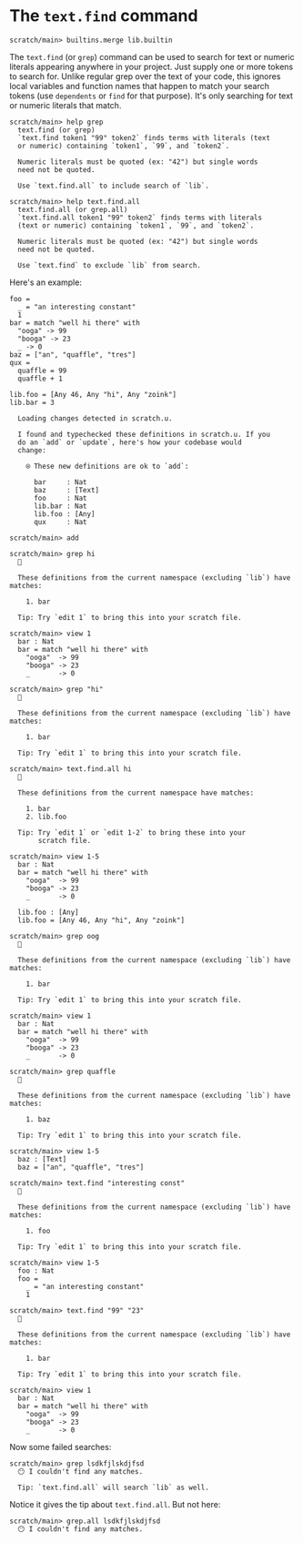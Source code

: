 # The `text.find` command

``` ucm :hide
scratch/main> builtins.merge lib.builtin
```

The `text.find` (or `grep`) command can be used to search for text or numeric literals appearing anywhere in your project. Just supply one or more tokens to search for. Unlike regular grep over the text of your code, this ignores local variables and function names that happen to match your search tokens (use `dependents` or `find` for that purpose). It's only searching for text or numeric literals that match.

``` ucm
scratch/main> help grep
  text.find (or grep)
  `text.find token1 "99" token2` finds terms with literals (text
  or numeric) containing `token1`, `99`, and `token2`.
  
  Numeric literals must be quoted (ex: "42") but single words
  need not be quoted.
  
  Use `text.find.all` to include search of `lib`.

```

``` ucm
scratch/main> help text.find.all
  text.find.all (or grep.all)
  `text.find.all token1 "99" token2` finds terms with literals
  (text or numeric) containing `token1`, `99`, and `token2`.
  
  Numeric literals must be quoted (ex: "42") but single words
  need not be quoted.
  
  Use `text.find` to exclude `lib` from search.

```

Here's an example:

``` unison
foo =
  _ = "an interesting constant"
  1
bar = match "well hi there" with
  "ooga" -> 99
  "booga" -> 23
  _ -> 0
baz = ["an", "quaffle", "tres"]
qux =
  quaffle = 99
  quaffle + 1

lib.foo = [Any 46, Any "hi", Any "zoink"]
lib.bar = 3
```

``` ucm :added-by-ucm
  Loading changes detected in scratch.u.

  I found and typechecked these definitions in scratch.u. If you
  do an `add` or `update`, here's how your codebase would
  change:
  
    ⍟ These new definitions are ok to `add`:
    
      bar     : Nat
      baz     : [Text]
      foo     : Nat
      lib.bar : Nat
      lib.foo : [Any]
      qux     : Nat

```

``` ucm :hide
scratch/main> add
```

``` ucm
scratch/main> grep hi
  🔎
  
  These definitions from the current namespace (excluding `lib`) have matches:
  
    1. bar
  
  Tip: Try `edit 1` to bring this into your scratch file.

scratch/main> view 1
  bar : Nat
  bar = match "well hi there" with
    "ooga"  -> 99
    "booga" -> 23
    _       -> 0

scratch/main> grep "hi"
  🔎
  
  These definitions from the current namespace (excluding `lib`) have matches:
  
    1. bar
  
  Tip: Try `edit 1` to bring this into your scratch file.

scratch/main> text.find.all hi
  🔎
  
  These definitions from the current namespace have matches:
  
    1. bar
    2. lib.foo
  
  Tip: Try `edit 1` or `edit 1-2` to bring these into your
       scratch file.

scratch/main> view 1-5
  bar : Nat
  bar = match "well hi there" with
    "ooga"  -> 99
    "booga" -> 23
    _       -> 0
  
  lib.foo : [Any]
  lib.foo = [Any 46, Any "hi", Any "zoink"]

scratch/main> grep oog
  🔎
  
  These definitions from the current namespace (excluding `lib`) have matches:
  
    1. bar
  
  Tip: Try `edit 1` to bring this into your scratch file.

scratch/main> view 1
  bar : Nat
  bar = match "well hi there" with
    "ooga"  -> 99
    "booga" -> 23
    _       -> 0

```

``` ucm
scratch/main> grep quaffle
  🔎
  
  These definitions from the current namespace (excluding `lib`) have matches:
  
    1. baz
  
  Tip: Try `edit 1` to bring this into your scratch file.

scratch/main> view 1-5
  baz : [Text]
  baz = ["an", "quaffle", "tres"]

scratch/main> text.find "interesting const"
  🔎
  
  These definitions from the current namespace (excluding `lib`) have matches:
  
    1. foo
  
  Tip: Try `edit 1` to bring this into your scratch file.

scratch/main> view 1-5
  foo : Nat
  foo =
    _ = "an interesting constant"
    1

scratch/main> text.find "99" "23"
  🔎
  
  These definitions from the current namespace (excluding `lib`) have matches:
  
    1. bar
  
  Tip: Try `edit 1` to bring this into your scratch file.

scratch/main> view 1
  bar : Nat
  bar = match "well hi there" with
    "ooga"  -> 99
    "booga" -> 23
    _       -> 0

```

Now some failed searches:

``` ucm :error
scratch/main> grep lsdkfjlskdjfsd
  😶 I couldn't find any matches.
  
  Tip: `text.find.all` will search `lib` as well.

```

Notice it gives the tip about `text.find.all`. But not here:

``` ucm :error
scratch/main> grep.all lsdkfjlskdjfsd
  😶 I couldn't find any matches.

```
